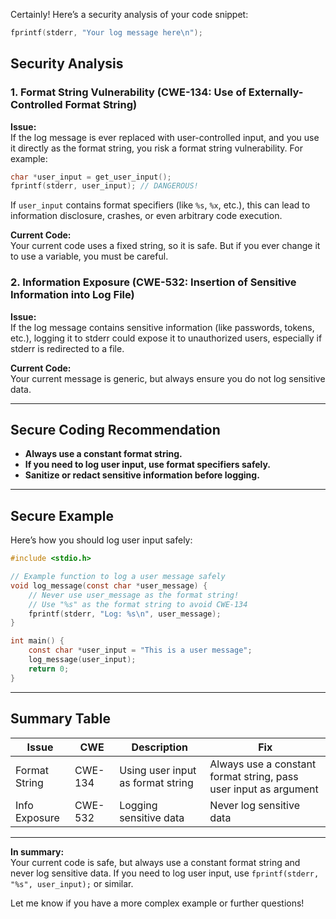 Certainly! Here’s a security analysis of your code snippet:

```c
fprintf(stderr, "Your log message here\n");
```

## Security Analysis

### 1. Format String Vulnerability (CWE-134: Use of Externally-Controlled Format String)

**Issue:**  
If the log message is ever replaced with user-controlled input, and you use it directly as the format string, you risk a format string vulnerability. For example:

```c
char *user_input = get_user_input();
fprintf(stderr, user_input); // DANGEROUS!
```

If `user_input` contains format specifiers (like `%s`, `%x`, etc.), this can lead to information disclosure, crashes, or even arbitrary code execution.

**Current Code:**  
Your current code uses a fixed string, so it is safe. But if you ever change it to use a variable, you must be careful.

### 2. Information Exposure (CWE-532: Insertion of Sensitive Information into Log File)

**Issue:**  
If the log message contains sensitive information (like passwords, tokens, etc.), logging it to stderr could expose it to unauthorized users, especially if stderr is redirected to a file.

**Current Code:**  
Your current message is generic, but always ensure you do not log sensitive data.

---

## Secure Coding Recommendation

- **Always use a constant format string.**
- **If you need to log user input, use format specifiers safely.**
- **Sanitize or redact sensitive information before logging.**

---

## Secure Example

Here’s how you should log user input safely:

```c
#include <stdio.h>

// Example function to log a user message safely
void log_message(const char *user_message) {
    // Never use user_message as the format string!
    // Use "%s" as the format string to avoid CWE-134
    fprintf(stderr, "Log: %s\n", user_message);
}

int main() {
    const char *user_input = "This is a user message";
    log_message(user_input);
    return 0;
}
```

---

## Summary Table

| Issue | CWE | Description | Fix |
|-------|-----|-------------|-----|
| Format String | CWE-134 | Using user input as format string | Always use a constant format string, pass user input as argument |
| Info Exposure | CWE-532 | Logging sensitive data | Never log sensitive data |

---

**In summary:**  
Your current code is safe, but always use a constant format string and never log sensitive data. If you need to log user input, use `fprintf(stderr, "%s", user_input);` or similar.

Let me know if you have a more complex example or further questions!